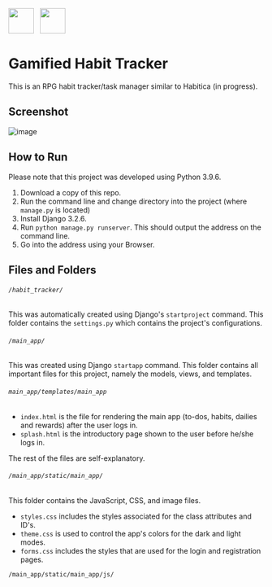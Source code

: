 ---
---
<img src="https://static.djangoproject.com/img/logos/django-logo-negative.svg" height="50px">&nbsp;&nbsp; <img src="https://www.seekpng.com/png/detail/80-803597_io-is-compatible-with-all-javascript-frameworks-and.png" height="50px">

# Gamified Habit Tracker
This is an RPG habit tracker/task manager similar to Habitica (in progress).


## Screenshot
![image](https://user-images.githubusercontent.com/76241888/131854859-1493f046-279a-44f9-afd3-e8e0c1f3a327.png)


## How to Run
Please note that this project was developed using Python 3.9.6.
1. Download a copy of this repo.
3. Run the command line and change directory into the project (where `manage.py` is located)
3. Install Django 3.2.6.
4. Run `python manage.py runserver`. This should output the address on the command line.
5. Go into the address using your Browser.

## Files and Folders

###### `/habit_tracker/`

This was automatically created using Django's `startproject` command. This folder contains the `settings.py` which contains the project's configurations.

###### `/main_app/`

This was created using Django `startapp` command. This folder contains all important files for this project, namely the models, views, and templates.

###### `main_app/templates/main_app`

- `index.html` is the file for rendering the main app (to-dos, habits, dailies and rewards) after the user logs in.
- `splash.html` is the introductory page shown to the user before he/she logs in.

The rest of the files are self-explanatory.

###### `/main_app/static/main_app/`

This folder contains the JavaScript, CSS, and image files.

- `styles.css` includes the styles associated for the class attributes and ID's.
- `theme.css` is used to control the app's colors for the dark and light modes.
- `forms.css` includes the styles that are used for the login and registration pages.

`/main_app/static/main_app/js/`

